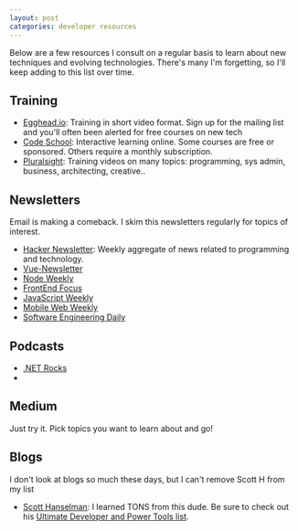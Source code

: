 ```yaml
---
layout: post
categories: developer resources
---
```


Below are a few resources I consult on a regular basis to learn about new techniques and evolving technologies.  There's many I'm forgetting, so I'll keep adding to this list over time.

## Training

* [Egghead.io](https://egghead.io): Training in short video format.  Sign up for the mailing list and you'll often been alerted for free courses on new tech
* [Code School](https://www.codeschool.com/): Interactive learning online.  Some courses are free or sponsored.  Others require a monthly subscription.
* [Pluralsight](http://pluralsight.com/training): Training videos on many topics: programming, sys admin, business, architecting, creative.. 

## Newsletters

Email is making a comeback. I skim this newsletters regularly for topics of interest.

* [Hacker Newsletter](http://www.hackernewsletter.com/): Weekly aggregate of news related to programming and technology.
* [Vue-Newsletter](https://www.getrevue.co/profile/vuenewsletter)
* [Node Weekly](http://nodeweekly.com)
* [FrontEnd Focus](http://frontendfocus.co)
* [JavaScript Weekly](http://frontendfocus.co/)
* [Mobile Web Weekly](https://mobilewebweekly.com)
* [Software Engineering Daily](https://softwareengineeringdaily.com)

## Podcasts

* [.NET Rocks](https://www.dotnetrocks.com)
* 

## Medium

Just try it.  Pick topics you want to learn about and go!

## Blogs

I don't look at blogs so much these days, but I can't remove Scott H from my list

* [Scott Hanselman](http://www.hanselman.com/): I learned TONS from this dude.  Be sure to check out his [Ultimate Developer and Power Tools list](http://www.hanselman.com/blog/ScottHanselmans2014UltimateDeveloperAndPowerUsersToolListForWindows.aspx).
